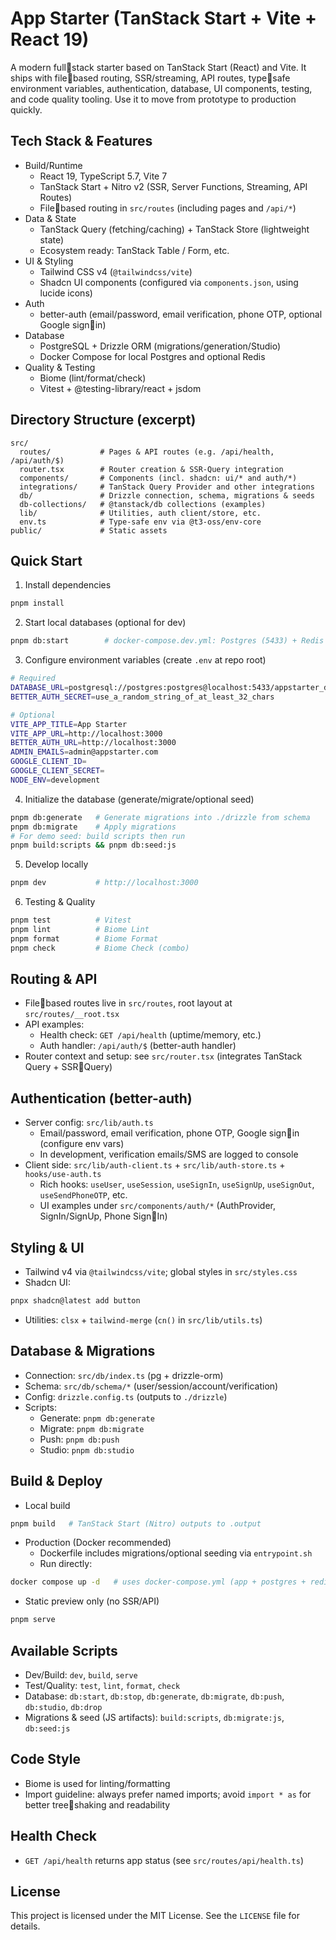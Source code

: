 # App Starter (TanStack Start + Vite + React 19)

A modern fullstack starter based on TanStack Start (React) and Vite. It ships with filebased routing, SSR/streaming, API routes, typesafe environment variables, authentication, database, UI components, testing, and code quality tooling. Use it to move from prototype to production quickly.

## Tech Stack & Features
- Build/Runtime
  - React 19, TypeScript 5.7, Vite 7
  - TanStack Start + Nitro v2 (SSR, Server Functions, Streaming, API Routes)
  - Filebased routing in `src/routes` (including pages and `/api/*`)
- Data & State
  - TanStack Query (fetching/caching) + TanStack Store (lightweight state)
  - Ecosystem ready: TanStack Table / Form, etc.
- UI & Styling
  - Tailwind CSS v4 (`@tailwindcss/vite`)
  - Shadcn UI components (configured via `components.json`, using lucide icons)
- Auth
  - better-auth (email/password, email verification, phone OTP, optional Google signin)
- Database
  - PostgreSQL + Drizzle ORM (migrations/generation/Studio)
  - Docker Compose for local Postgres and optional Redis
- Quality & Testing
  - Biome (lint/format/check)
  - Vitest + @testing-library/react + jsdom

## Directory Structure (excerpt)
```
src/
  routes/           # Pages & API routes (e.g. /api/health, /api/auth/$)
  router.tsx        # Router creation & SSR-Query integration
  components/       # Components (incl. shadcn: ui/* and auth/*)
  integrations/     # TanStack Query Provider and other integrations
  db/               # Drizzle connection, schema, migrations & seeds
  db-collections/   # @tanstack/db collections (examples)
  lib/              # Utilities, auth client/store, etc.
  env.ts            # Type-safe env via @t3-oss/env-core
public/             # Static assets
```

## Quick Start
1) Install dependencies
```bash
pnpm install
```

2) Start local databases (optional for dev)
```bash
pnpm db:start        # docker-compose.dev.yml: Postgres (5433) + Redis (6380)
```

3) Configure environment variables (create `.env` at repo root)
```bash
# Required
DATABASE_URL=postgresql://postgres:postgres@localhost:5433/appstarter_dev
BETTER_AUTH_SECRET=use_a_random_string_of_at_least_32_chars

# Optional
VITE_APP_TITLE=App Starter
VITE_APP_URL=http://localhost:3000
BETTER_AUTH_URL=http://localhost:3000
ADMIN_EMAILS=admin@appstarter.com
GOOGLE_CLIENT_ID=
GOOGLE_CLIENT_SECRET=
NODE_ENV=development
```

4) Initialize the database (generate/migrate/optional seed)
```bash
pnpm db:generate   # Generate migrations into ./drizzle from schema
pnpm db:migrate    # Apply migrations
# For demo seed: build scripts then run
pnpm build:scripts && pnpm db:seed:js
```

5) Develop locally
```bash
pnpm dev           # http://localhost:3000
```

6) Testing & Quality
```bash
pnpm test          # Vitest
pnpm lint          # Biome Lint
pnpm format        # Biome Format
pnpm check         # Biome Check (combo)
```

## Routing & API
- Filebased routes live in `src/routes`, root layout at `src/routes/__root.tsx`
- API examples:
  - Health check: `GET /api/health` (uptime/memory, etc.)
  - Auth handler: `/api/auth/$` (better-auth handler)
- Router context and setup: see `src/router.tsx` (integrates TanStack Query + SSRQuery)

## Authentication (better-auth)
- Server config: `src/lib/auth.ts`
  - Email/password, email verification, phone OTP, Google signin (configure env vars)
  - In development, verification emails/SMS are logged to console
- Client side: `src/lib/auth-client.ts` + `src/lib/auth-store.ts` + `hooks/use-auth.ts`
  - Rich hooks: `useUser`, `useSession`, `useSignIn`, `useSignUp`, `useSignOut`, `useSendPhoneOTP`, etc.
  - UI examples under `src/components/auth/*` (AuthProvider, SignIn/SignUp, Phone SignIn)

## Styling & UI
- Tailwind v4 via `@tailwindcss/vite`; global styles in `src/styles.css`
- Shadcn UI:
```bash
pnpx shadcn@latest add button
```
- Utilities: `clsx` + `tailwind-merge` (`cn()` in `src/lib/utils.ts`)

## Database & Migrations
- Connection: `src/db/index.ts` (pg + drizzle-orm)
- Schema: `src/db/schema/*` (user/session/account/verification)
- Config: `drizzle.config.ts` (outputs to `./drizzle`)
- Scripts:
  - Generate: `pnpm db:generate`
  - Migrate: `pnpm db:migrate`
  - Push: `pnpm db:push`
  - Studio: `pnpm db:studio`

## Build & Deploy
- Local build
```bash
pnpm build   # TanStack Start (Nitro) outputs to .output
```
- Production (Docker recommended)
  - Dockerfile includes migrations/optional seeding via `entrypoint.sh`
  - Run directly:
```bash
docker compose up -d   # uses docker-compose.yml (app + postgres + redis)
```
- Static preview only (no SSR/API)
```bash
pnpm serve
```

## Available Scripts
- Dev/Build: `dev`, `build`, `serve`
- Test/Quality: `test`, `lint`, `format`, `check`
- Database: `db:start`, `db:stop`, `db:generate`, `db:migrate`, `db:push`, `db:studio`, `db:drop`
- Migrations & seed (JS artifacts): `build:scripts`, `db:migrate:js`, `db:seed:js`

## Code Style
- Biome is used for linting/formatting
- Import guideline: always prefer named imports; avoid `import * as` for better treeshaking and readability

## Health Check
- `GET /api/health` returns app status (see `src/routes/api/health.ts`)

## License
This project is licensed under the MIT License. See the `LICENSE` file for details.
